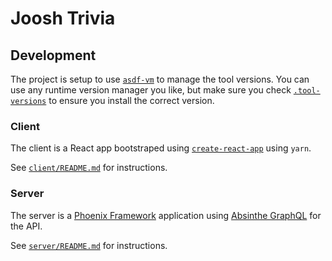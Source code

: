 # Joosh Trivia

## Development

The project is setup to use [`asdf-vm`](https://asdf-vm.com/#/) to manage the tool versions. You can
use any runtime version manager you like, but make sure you check [`.tool-versions`](./.tool-versions)
to ensure you install the correct version.

### Client

The client is a React app bootstraped using [`create-react-app`](https://reactjs.org/docs/create-a-new-react-app.html)
using `yarn`.

See [`client/README.md`](./client/README.md) for instructions.

### Server

The server is a [Phoenix Framework](https://www.phoenixframework.org/) application using
[Absinthe GraphQL](http://absinthe-graphql.org/) for the API.

See [`server/README.md`](./server/README.md) for instructions.
